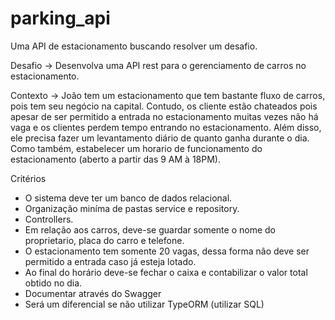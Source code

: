 # parking_api

Uma API de estacionamento buscando resolver um desafio.

Desafio -> Desenvolva uma API rest para o gerenciamento de carros no estacionamento.

Contexto -> João tem um estacionamento que tem bastante fluxo de carros, pois tem seu negócio na capital. Contudo, os cliente estão chateados pois apesar de ser permitido a entrada no estacionamento muitas vezes não há vaga e os clientes perdem tempo entrando no estacionamento. Além disso, ele precisa fazer um levantamento diário de quanto ganha durante o dia. Como também, estabelecer um horario de funcionamento do estacionamento (aberto a partir das 9 AM à 18PM).

Critérios

- O sistema deve ter um banco de dados relacional.
- Organização miníma de pastas service e repository.
- Controllers.
- Em relação aos carros, deve-se guardar somente o nome do proprietario, placa do carro e telefone.
- O estacionamento tem somente 20 vagas, dessa forma não deve ser permitido a entrada caso já esteja lotado.
- Ao final do horário deve-se fechar o caixa e contabilizar o valor total obtido no dia.
- Documentar através do Swagger
- Será um diferencial se não utilizar TypeORM (utilizar SQL)
